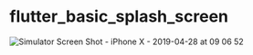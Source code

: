 # flutter_basic_splash_screen
![Simulator Screen Shot - iPhone X - 2019-04-28 at 09 06 52](https://user-images.githubusercontent.com/48873155/56858392-cc977680-6996-11e9-954a-f21962e3b48a.png)

